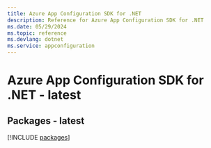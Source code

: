 ```yaml
---
title: Azure App Configuration SDK for .NET
description: Reference for Azure App Configuration SDK for .NET
ms.date: 05/29/2024
ms.topic: reference
ms.devlang: dotnet
ms.service: appconfiguration
---
```

# Azure App Configuration SDK for .NET - latest
## Packages - latest
[!INCLUDE [packages](app-configuration-index.md)]